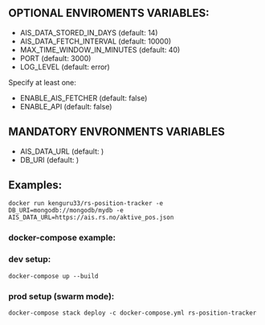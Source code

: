 ## OPTIONAL ENVIROMENTS VARIABLES:

* AIS_DATA_STORED_IN_DAYS (default: 14)
* AIS_DATA_FETCH_INTERVAL (default: 10000)
* MAX_TIME_WINDOW_IN_MINUTES (default: 40)
* PORT (default: 3000)
* LOG_LEVEL (default: error)

Specify at least one:

* ENABLE_AIS_FETCHER (default: false)
* ENABLE_API (default: false)

## MANDATORY ENVRONMENTS VARIABLES

* AIS_DATA_URL (default: <not set>)
* DB_URI (default: <not set>)

## Examples:

```
docker run kenguru33/rs-position-tracker -e DB_URI=mongodb://mongodb/mydb -e AIS_DATA_URL=https://ais.rs.no/aktive_pos.json
```

### docker-compose example:

### dev setup:

```
docker-compose up --build
```

### prod setup (swarm mode):

```
docker-compose stack deploy -c docker-compose.yml rs-position-tracker
```
